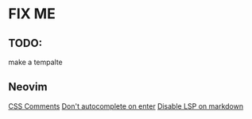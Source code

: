 # FIX ME

## TODO:
make a tempalte

## Neovim
[CSS Comments](./css-comments.md)
[Don't autocomplete on enter](./autocomplete-on-enter.md)
[Disable LSP on markdown](./disable-lsp-on-markdown.md)
